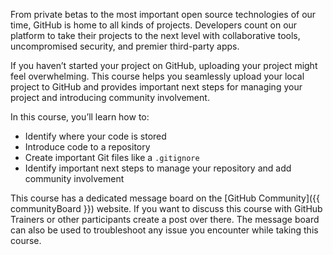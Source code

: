 From private betas to the most important open source technologies of our time, GitHub is home to all kinds of projects. Developers count on our platform to take their projects to the next level with collaborative tools, uncompromised security, and premier third-party apps. 

If you haven’t started your project on GitHub, uploading your project might feel overwhelming. This course helps you seamlessly upload your local project to GitHub and provides important next steps for managing your project and introducing community involvement. 

In this course, you’ll learn how to:

- Identify where your code is stored
- Introduce code to a repository
- Create important Git files like a `.gitignore`
- Identify important next steps to manage your repository and add community involvement


This course has a dedicated message board on the [GitHub Community]({{ communityBoard }}) website. If you want to discuss this course with GitHub Trainers or other participants create a post over there. The message board can also be used to troubleshoot any issue you encounter while taking this course.
